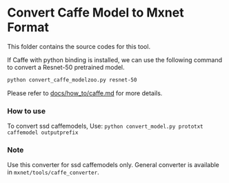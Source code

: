 # Convert Caffe Model to Mxnet Format

This folder contains the source codes for this tool.

If Caffe with python binding is installed, we can use the following command to
convert a Resnet-50 pretrained model.

```bash
python convert_caffe_modelzoo.py resnet-50
```

Please refer to
[docs/how_to/caffe.md](../../docs/how_to/caffe.md) for more details.

### How to use
To convert ssd caffemodels, Use: `python convert_model.py prototxt caffemodel outputprefix`

### Note

Use this converter for ssd caffemodels only. General converter is available in `mxnet/tools/caffe_converter`.
